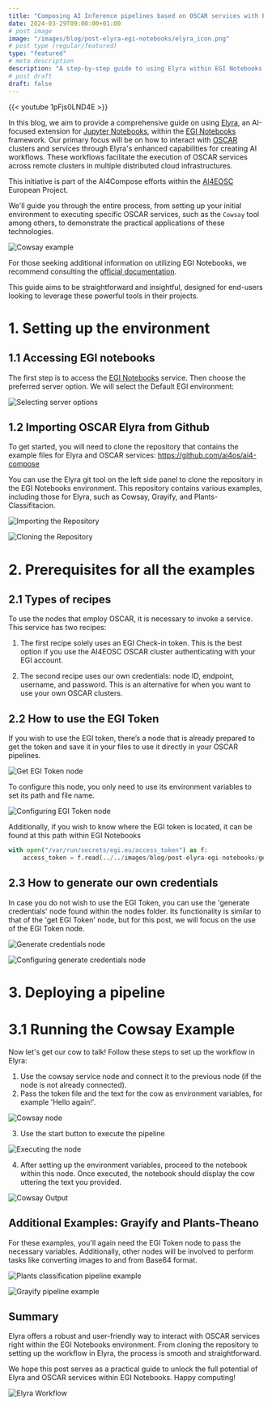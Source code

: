 ```yaml
---
title: "Composing AI Inference pipelines based on OSCAR services with Elyra in EGI Notebooks"
date: 2024-03-29T09:00:00+01:00
# post image
image: "/images/blog/post-elyra-egi-notebooks/elyra_icon.png"
# post type (regular/featured)
type: "featured"
# meta description
description: "A step-by-step guide to using Elyra within EGI Notebooks to interact with OSCAR services."
# post draft
draft: false
---
```


{{< youtube 1pFjs0LND4E >}}

In this blog, we aim to provide a comprehensive guide on using [Elyra](https://elyra.readthedocs.io/en/latest/), an AI-focused extension for [Jupyter Notebooks](https://jupyter.org/), within the [EGI Notebooks](https://notebooks.egi.eu/hub/welcome) framework. Our primary focus will be on how to interact with [OSCAR](https://github.com/grycap/oscar) clusters and services through Elyra's enhanced capabilities for creating AI workflows. These workflows facilitate the execution of OSCAR services across remote clusters in multiple distributed cloud infrastructures.

This initiative is part of the AI4Compose efforts within the [AI4EOSC](https://ai4eosc.eu) European Project.

We'll guide you through the entire process, from setting up your initial environment to executing specific OSCAR services, such as the `Cowsay` tool among others, to demonstrate the practical applications of these technologies.

![Cowsay example](../../images/blog/post-elyra-egi-notebooks/cowsay_example.png)

For those seeking additional information on utilizing EGI Notebooks, we recommend consulting the [official documentation](https://docs.egi.eu/users/dev-env/notebooks/).

This guide aims to be straightforward and insightful, designed for end-users looking to leverage these powerful tools in their projects.

# 1. Setting up the environment


## 1.1 Accessing EGI notebooks

The first step is to access the [EGI Notebooks](https://notebooks.egi.eu/) service. Then choose the preferred server option. We will select the Default EGI environment:

![Selecting server options](../../images/blog/post-elyra-egi-notebooks/accessing_egi_notebooks.png)


## 1.2 Importing OSCAR Elyra from Github

To get started, you will need to clone the repository that contains the example files for Elyra and OSCAR services: https://github.com/ai4os/ai4-compose

You can use the Elyra git tool on the left side panel to clone the repository in the EGI Notebooks environment. This repository contains various examples, including those for Elyra, such as Cowsay, Grayify, and Plants-Classifitacion.

![Importing the Repository](../../images/blog/post-elyra-egi-notebooks/importing_from_github.png)

![Cloning the Repository](../../images/blog/post-elyra-egi-notebooks/cloning_repo_elyra.png)


# 2. Prerequisites for all the examples


## 2.1 Types of recipes

To use the nodes that employ OSCAR, it is necessary to invoke a service. This service has two recipes:

1. The first recipe solely uses an EGI Check-in token. This is the best option if you use the AI4EOSC OSCAR cluster authenticating with your EGI account.

2. The second recipe uses our own credentials: node ID, endpoint, username, and password. This is an alternative for when you want to use your own OSCAR clusters.


## 2.2 How to use the EGI Token


If you wish to use the EGI token, there’s a node that is already prepared to get the token and save it in your files to use it directly in your OSCAR pipelines.

![Get EGI Token node](../../images/blog/post-elyra-egi-notebooks/getting_token.png)

To configure this node, you only need to use its environment variables to set its path and file name.

![Configuring EGI Token node](../../images/blog/post-elyra-egi-notebooks/getting_token_2.png)

Additionally, if you wish to know where the EGI token is located, it can be found at this path within EGI Notebooks

```python
with open("/var/run/secrets/egi.eu/access_token") as f:
    access_token = f.read(../../images/blog/post-elyra-egi-notebooks/getting_token_2.png)
```

## 2.3 How to generate our own credentials

In case you do not wish to use the EGI Token, you can use the 'generate credentials' node found within the nodes folder. Its functionality is similar to that of the 'get EGI Token' node, but for this post, we will focus on the use of the EGI Token node.

![Generate credentials node](../../images/blog/post-elyra-egi-notebooks/generate_credentials.png)

![Configuring generate credentials node](../../images/blog/post-elyra-egi-notebooks/generate_credentials_2.png)


# 3. Deploying a pipeline 

# 3.1 Running the Cowsay Example

Now let's get our cow to talk! Follow these steps to set up the workflow in Elyra:


1. Use the cowsay service node and connect it to the previous node (if the node is not already connected).
2. Pass the token file and the text for the cow as environment variables, for example 'Hello again!'.

![Cowsay node](../../images/blog/post-elyra-egi-notebooks/cowsay_variables.png)

3. Use the start button to execute the pipeline

![Executing the node](../../images/blog/post-elyra-egi-notebooks/how_to_start_elyra_pipeline.png)

4. After setting up the environment variables, proceed to the notebook within this node. Once executed, the notebook should display the cow uttering the text you provided.

![Cowsay Output](../../images/blog/post-elyra-egi-notebooks/cowsay_output.png)


## Additional Examples: Grayify and Plants-Theano

For these examples, you'll again need the EGI Token node to pass the necessary variables. Additionally, other nodes will be involved to perform tasks like converting images to and from Base64 format.

![Plants classification pipeline example](../../images/blog/post-elyra-egi-notebooks/others_examples_1.png)

![Grayify pipeline example](../../images/blog/post-elyra-egi-notebooks/others_examples_2.png)


## Summary


Elyra offers a robust and user-friendly way to interact with OSCAR services right within the EGI Notebooks environment. From cloning the repository to setting up the workflow in Elyra, the process is smooth and straightforward.


We hope this post serves as a practical guide to unlock the full potential of Elyra and OSCAR services within EGI Notebooks. Happy computing!


![Elyra Workflow](../../images/blog/post-elyra-egi-notebooks/elyra_icon_1.png)





